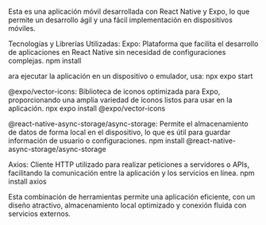 Esta es una aplicación móvil desarrollada con React Native y Expo, lo que permite un desarrollo ágil y una fácil implementación en dispositivos móviles.

Tecnologías y Librerías Utilizadas:
Expo: Plataforma que facilita el desarrollo de aplicaciones en React Native sin necesidad de configuraciones complejas.
npm install

ara ejecutar la aplicación en un dispositivo o emulador, usa:
npx expo start

@expo/vector-icons: Biblioteca de iconos optimizada para Expo, proporcionando una amplia variedad de íconos listos para usar en la aplicación.
npx expo install @expo/vector-icons

@react-native-async-storage/async-storage: Permite el almacenamiento de datos de forma local en el dispositivo, lo que es útil para guardar información de usuario o configuraciones.
npm install @react-native-async-storage/async-storage

Axios: Cliente HTTP utilizado para realizar peticiones a servidores o APIs, facilitando la comunicación entre la aplicación y los servicios en línea.
npm install axios

Esta combinación de herramientas permite una aplicación eficiente, con un diseño atractivo, almacenamiento local optimizado y conexión fluida con servicios externos. 
